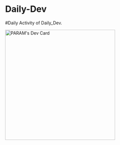 # Daily-Dev
#Daily Activity of Daily_Dev.

<a href="https://app.daily.dev/param56"><img src="https://api.daily.dev/devcards/v2/iwws07CdomuXAEZhes689.png?type=default&r=5oz" width="356" alt="PARAM's Dev Card"/></a>
